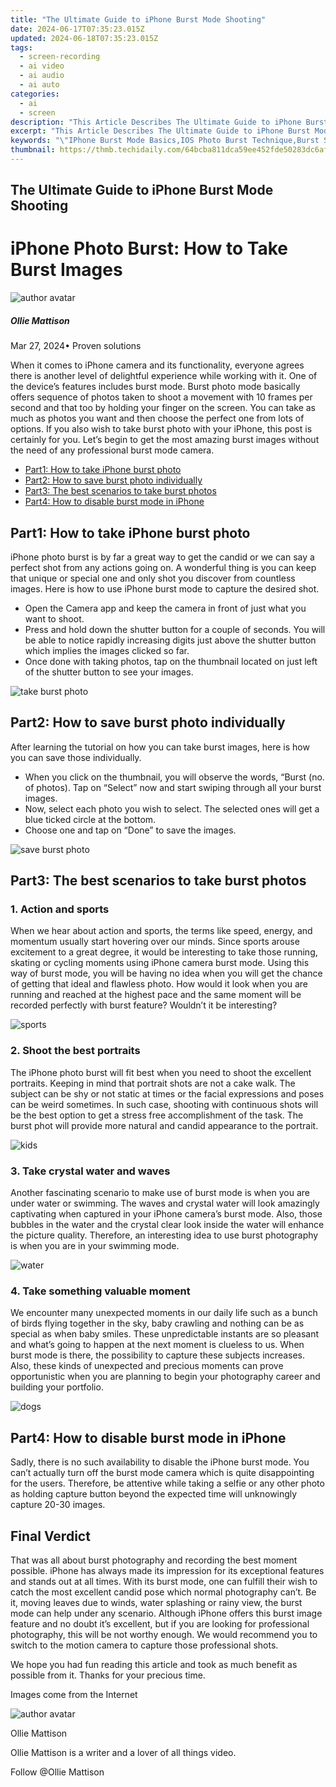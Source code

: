 ```yaml
---
title: "The Ultimate Guide to iPhone Burst Mode Shooting"
date: 2024-06-17T07:35:23.015Z
updated: 2024-06-18T07:35:23.015Z
tags: 
  - screen-recording
  - ai video
  - ai audio
  - ai auto
categories: 
  - ai
  - screen
description: "This Article Describes The Ultimate Guide to iPhone Burst Mode Shooting"
excerpt: "This Article Describes The Ultimate Guide to iPhone Burst Mode Shooting"
keywords: "\"IPhone Burst Mode Basics,IOS Photo Burst Technique,Burst Shot with iPhone XR,Capture Dynamic iPhone Pics,Mobile Photography Tricks,IPhones for High-Speed Shooting,Advanced iPhone Burst Mode\""
thumbnail: https://thmb.techidaily.com/64bcba811dca59ee452fde50283dc6af9516c46b5a87dc01f6fa89f4e4093f9a.jpg
---
```


## The Ultimate Guide to iPhone Burst Mode Shooting

# iPhone Photo Burst: How to Take Burst Images

![author avatar](https://images.wondershare.com/filmora/article-images/ollie-mattison.jpg)

##### Ollie Mattison

 Mar 27, 2024• Proven solutions

 When it comes to iPhone camera and its functionality, everyone agrees there is another level of delightful experience while working with it. One of the device’s features includes burst mode. Burst photo mode basically offers sequence of photos taken to shoot a movement with 10 frames per second and that too by holding your finger on the screen. You can take as much as photos you want and then choose the perfect one from lots of options. If you also wish to take burst photo with your iPhone, this post is certainly for you. Let’s begin to get the most amazing burst images without the need of any professional burst mode camera.

* [Part1: How to take iPhone burst photo](#part1)
* [Part2: How to save burst photo individually](#part2)
* [Part3: The best scenarios to take burst photos](#part3)
* [Part4: How to disable burst mode in iPhone](#part4)

## Part1: How to take iPhone burst photo

 iPhone photo burst is by far a great way to get the candid or we can say a perfect shot from any actions going on. A wonderful thing is you can keep that unique or special one and only shot you discover from countless images. Here is how to use iPhone burst mode to capture the desired shot.

* Open the Camera app and keep the camera in front of just what you want to shoot.
* Press and hold down the shutter button for a couple of seconds. You will be able to notice rapidly increasing digits just above the shutter button which implies the images clicked so far.
* Once done with taking photos, tap on the thumbnail located on just left of the shutter button to see your images.
  
![take burst photo](https://images.wondershare.com/filmora/press.png)

## Part2: How to save burst photo individually

 After learning the tutorial on how you can take burst images, here is how you can save those individually.

* When you click on the thumbnail, you will observe the words, “Burst (no. of photos). Tap on “Select” now and start swiping through all your burst images.
* Now, select each photo you wish to select. The selected ones will get a blue ticked circle at the bottom.
* Choose one and tap on “Done” to save the images.
  
![save burst photo](https://images.wondershare.com/filmora/save.png)

## Part3: The best scenarios to take burst photos

### 1\. Action and sports

 When we hear about action and sports, the terms like speed, energy, and momentum usually start hovering over our minds. Since sports arouse excitement to a great degree, it would be interesting to take those running, skating or cycling moments using iPhone camera burst mode. Using this way of burst mode, you will be having no idea when you will get the chance of getting that ideal and flawless photo. How would it look when you are running and reached at the highest pace and the same moment will be recorded perfectly with burst feature? Wouldn’t it be interesting?

![sports](https://images.wondershare.com/filmora/sports.jpg)

### 2\. Shoot the best portraits

 The iPhone photo burst will fit best when you need to shoot the excellent portraits. Keeping in mind that portrait shots are not a cake walk. The subject can be shy or not static at times or the facial expressions and poses can be weird sometimes. In such case, shooting with continuous shots will be the best option to get a stress free accomplishment of the task. The burst phot will provide more natural and candid appearance to the portrait.

![kids](https://images.wondershare.com/filmora/kids.jpg)

### 3\. Take crystal water and waves

 Another fascinating scenario to make use of burst mode is when you are under water or swimming. The waves and crystal water will look amazingly captivating when captured in your iPhone camera’s burst mode. Also, those bubbles in the water and the crystal clear look inside the water will enhance the picture quality. Therefore, an interesting idea to use burst photography is when you are in your swimming mode.

![water](https://images.wondershare.com/filmora/water.jpg)

### 4\. Take something valuable moment

 We encounter many unexpected moments in our daily life such as a bunch of birds flying together in the sky, baby crawling and nothing can be as special as when baby smiles. These unpredictable instants are so pleasant and what’s going to happen at the next moment is clueless to us. When burst mode is there, the possibility to capture these subjects increases. Also, these kinds of unexpected and precious moments can prove opportunistic when you are planning to begin your photography career and building your portfolio.

![dogs](https://images.wondershare.com/filmora/dogs.jpg)

## Part4: How to disable burst mode in iPhone

 Sadly, there is no such availability to disable the iPhone burst mode. You can’t actually turn off the burst mode camera which is quite disappointing for the users. Therefore, be attentive while taking a selfie or any other photo as holding capture button beyond the expected time will unknowingly capture 20-30 images.

## Final Verdict

 That was all about burst photography and recording the best moment possible. iPhone has always made its impression for its exceptional features and stands out at all times. With its burst mode, one can fulfill their wish to catch the most excellent candid pose which normal photography can’t. Be it, moving leaves due to winds, water splashing or rainy view, the burst mode can help under any scenario. Although iPhone offers this burst image feature and no doubt it’s excellent, but if you are looking for professional photography, this will be not worthy enough. We would recommend you to switch to the motion camera to capture those professional shots.

 We hope you had fun reading this article and took as much benefit as possible from it. Thanks for your precious time.

 Images come from the Internet

![author avatar](https://images.wondershare.com/filmora/article-images/ollie-mattison.jpg)

Ollie Mattison

Ollie Mattison is a writer and a lover of all things video.

Follow @Ollie Mattison


<ins class="adsbygoogle"
     style="display:block"
     data-ad-format="autorelaxed"
     data-ad-client="ca-pub-7571918770474297"
     data-ad-slot="1223367746"></ins>



<ins class="adsbygoogle"
     style="display:block"
     data-ad-client="ca-pub-7571918770474297"
     data-ad-slot="8358498916"
     data-ad-format="auto"
     data-full-width-responsive="true"></ins>



